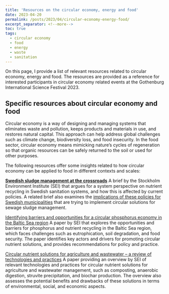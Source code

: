 ```yaml
---
title: 'Resources on the circular economy, energy and food'
date: 2023-04-20
permalink: /posts/2023/04/circular-economy-energy-food/
excerpt_separator: <!--more-->
toc: true
tags:
  - circular economy
  - food
  - energy
  - waste
  - sanitation
---
```


On this page, I provide a list of relevant resources related to circular economy, energy and food. The resources are provided as a reference for interested participants in circular economy related events at the Gothenburg International Science Festival 2023.

<!--more-->

## Specific resources about circular economy and food
Circular economy is a way of designing and managing systems that eliminates waste and pollution, keeps products and materials in use, and restores natural capital. This approach can help address global challenges such as climate change, biodiversity loss, and food insecurity. In the food sector, circular economy means mimicking nature’s cycles of regeneration so that organic resources can be safely returned to the soil or used for other purposes.

The following resources offer some insights related to how circular economy can be applied to food in different contexts and scales:

[**Swedish sludge management at the crossroads**](https://www.sei.org/publications/swedish-sludge-crossroads/)
A brief by the Stockholm Environment Institute (SEI) that argues for a system perspective on nutrient recycling in Swedish sanitation systems, and how this is affected by current policies. A related brief also examines the [implications of these policies for Swedish municipalities](https://www.sei.org/publications/implications-of-new-national-policies-on-sewage-sludge-management-for-a-swedish-municipality/) that are trying to implement circular solutions for sewage sludge management.

[Identifying barriers and opportunities for a circular phosphorus economy in the Baltic Sea region](https://www.sei.org/publications/barriers-opportunities-p-reuse-baltic/)
A paper by SEI that explores the opportunities and barriers for phosphorus and nutrient recycling in the Baltic Sea region, which faces challenges such as eutrophication, soil degradation, and food security. The paper identifies key actors and drivers for promoting circular nutrient solutions, and provides recommendations for policy and practice.

[Circular nutrient solutions for agriculture and wastewater – a review of technologies and practices](https://www.sei.org/publications/circular-nutrient-solutions-for-agriculture-and-wastewater/)
A paper providing an overview by SEI of relevant technologies and practices for circular nutrient solutions for agriculture and wastewater management, such as composting, anaerobic digestion, struvite precipitation, and biochar production. The overview also assesses the potential benefits and drawbacks of these solutions in terms of environmental, social, and economic aspects. 



